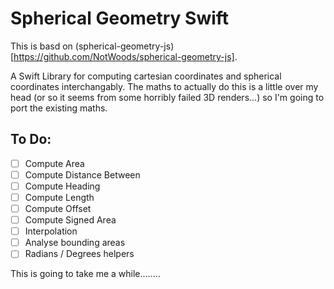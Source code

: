# Spherical Geometry Swift

This is basd on (spherical-geometry-js)[https://github.com/NotWoods/spherical-geometry-js].

A Swift Library for computing cartesian coordinates and spherical coordinates interchangably. The maths to actually do this is a little over my head (or so it seems from some horribly failed 3D renders...) so I'm going to port the existing maths.

## To Do:

- [ ] Compute Area
- [ ] Compute Distance Between
- [ ] Compute Heading
- [ ] Compute Length
- [ ] Compute Offset
- [ ] Compute Signed Area
- [ ] Interpolation
- [ ] Analyse bounding areas
- [ ] Radians / Degrees helpers

This is going to take me a while........
